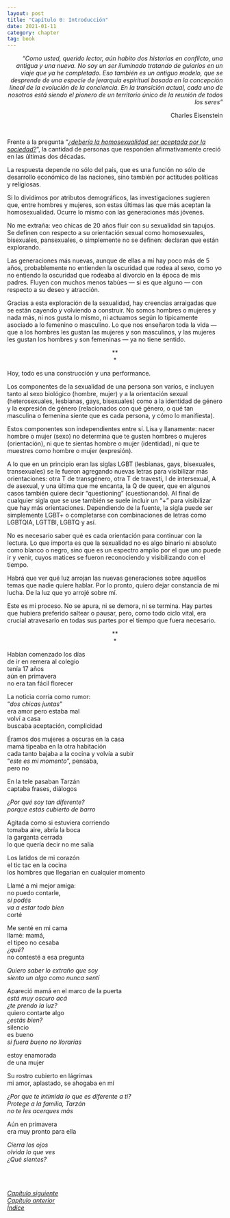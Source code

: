 ```yaml
---
layout: post
title: "Capítulo 0: Introducción"
date: 2021-01-11
category: chapter
tag: book
---
```


<p style="text-align: right">
<em>“Como usted, querido lector, aún habito dos historias en conflicto, una antigua y una nueva. No soy un ser iluminado tratando de guiarlos en un viaje que ya he completado. Eso también es un antiguo modelo, que se desprende de una especie de jerarquía espiritual basada en la concepción lineal de la evolución de la conciencia. En la transición actual, cada uno de nosotros está siendo el pionero de un territorio único de la reunión de todos los seres”</em></p>


<p style="text-align: right">
Charles Eisenstein</p>
<br>

Frente a la pregunta “_[¿debería la homosexualidad ser aceptada por la sociedad?](https://www.pewresearch.org/global/2020/06/25/global-divide-on-homosexuality-persists/)_”, la cantidad de personas que responden afirmativamente creció en las últimas dos décadas.

La respuesta depende no sólo del país, que es una función no sólo de desarrollo económico de las naciones, sino también por actitudes políticas y religiosas.

Si lo dividimos por atributos demográficos, las investigaciones sugieren que, entre hombres y mujeres, son estas últimas las que más aceptan la homosexualidad. Ocurre lo mismo con las generaciones más jóvenes.

No me extraña: veo chicas de 20 años fluir con su sexualidad sin tapujos. Se definen con respecto a su orientación sexual como homosexuales, bisexuales, pansexuales, o simplemente no se definen: declaran que están explorando.

Las generaciones más nuevas, aunque de ellas a mí hay poco más de 5 años, probablemente no entienden la oscuridad que rodea al sexo, como yo no entiendo la oscuridad que rodeaba al divorcio en la época de mis padres. Fluyen con muchos menos tabúes — si es que alguno — con respecto a su deseo y atracción.

Gracias a esta exploración de la sexualidad, hay creencias arraigadas que se están cayendo y volviendo a construir. No somos hombres o mujeres y nada más, ni nos gusta lo mismo, ni actuamos según lo típicamente asociado a lo femenino o masculino.
Lo que nos enseñaron toda la vida — que a los hombres les gustan las mujeres y son masculinos, y las mujeres les gustan los hombres y son femeninas — ya no tiene sentido.

<p style="text-align: center;">
**<br>
*<br>
</p>


Hoy, todo es una construcción y una performance.

Los componentes de la sexualidad de una persona son varios, e incluyen tanto al sexo biológico (hombre, mujer) y a la orientación sexual (heterosexuales, lesbianas, gays, bisexuales) como a la identidad de género y la expresión de género (relacionados con qué género, o qué tan masculina o femenina siente que es cada persona, y cómo lo manifiesta).

Estos componentes son independientes entre sí. Lisa y llanamente: nacer hombre o mujer (sexo) no determina que te gusten hombres o mujeres (orientación), ni que te sientas hombre o mujer (identidad), ni que te muestres como hombre o mujer (expresión).

A lo que en un principio eran las siglas LGBT (lesbianas, gays, bisexuales, transexuales) se le fueron agregando nuevas letras para visibilizar más orientaciones: otra T de transgénero, otra T de travesti, I de intersexual, A de asexual, y una última que me encanta, la Q de queer, que en algunos casos también quiere decir “questioning” (cuestionando). Al final de cualquier sigla que se use también se suele incluir un “+” para visibilizar que hay más orientaciones. Dependiendo de la fuente, la sigla puede ser simplemente LGBT+ o completarse con combinaciones de letras como LGBTQIA, LGTTBI, LGBTQ y así.

No es necesario saber qué es cada orientación para continuar con la lectura. Lo que importa es que la sexualidad no es algo binario ni absoluto como blanco o negro, sino que es un espectro amplio por el que uno puede ir y venir, cuyos matices se fueron reconociendo y visibilizando con el tiempo.

Habrá que ver qué luz arrojan las nuevas generaciones sobre aquellos temas que nadie quiere hablar. Por lo pronto, quiero dejar constancia de mi lucha. De la luz que yo arrojé sobre mí.

Este es mi proceso. No se apura, ni se demora, ni se termina.
Hay partes que hubiera preferido saltear o pausar, pero, como todo ciclo vital, era crucial atravesarlo en todas sus partes por el tiempo que fuera necesario.


<p style="text-align: center;">
**<br>
*<br>
</p>


Habían comenzado los días<br>
de ir en remera al colegio<br>
tenía 17 años<br>
aún en primavera<br>
no era tan fácil florecer<br>

La noticia corría como rumor:<br>
“_dos chicas juntas_”<br>
era amor pero estaba mal<br>
volví a casa<br>
buscaba aceptación, complicidad<br>

Éramos dos mujeres a oscuras en la casa<br>
mamá tipeaba en la otra habitación<br>
cada tanto bajaba a la cocina y volvía a subir<br>
“_este es mi momento_”, pensaba,<br> 
pero no<br>

En la tele pasaban Tarzán<br>
captaba frases, diálogos<br>

_¿Por qué soy tan diferente?_<br>
_porque estás cubierto de barro_<br>

Agitada como si estuviera corriendo<br>
tomaba aire, abría la boca<br>
la garganta cerrada<br>
lo que quería decir no me salía<br>

Los latidos de mi corazón<br>
el tic tac en la cocina<br>
los hombres que llegarían en cualquier momento<br>

Llamé a mi mejor amiga:<br>
no puedo contarle,<br>
_sí podés_<br>
_va a estar todo bien_<br>
corté<br>

Me senté en mi cama<br>
llamé: mamá,<br>
el tipeo no cesaba<br>
_¿qué?_<br>
no contesté a esa  pregunta<br>

_Quiero saber lo extraño que soy_<br>
_siento un algo como nunca sentí_<br>

Apareció mamá en el marco de la puerta<br>
_está muy oscuro acá_<br>
_¿te prendo la luz?_<br>
quiero contarte algo<br>
_¿estás bien?_<br>
silencio<br>
es bueno<br>
_si fuera bueno no llorarías_<br>

estoy enamorada<br>
de una mujer<br>

Su rostro cubierto en lágrimas<br>
mi amor, aplastado, se ahogaba en mí<br>

_¿Por que te intimida lo que es diferente a ti?_<br>
_Protege a la familia, Tarzán_<br>
_no te les acerques más_<br>

Aún en primavera<br>
era muy pronto para ella<br>

_Cierra los ojos_<br>
_olvida lo que ves_<br>
_¿Qué sientes?_


<br>
<br>

_[Capítulo siguiente](https://youngdel.fi/posts/chapter/2020/10/19/capitulo-1/)_<br>
_[Capítulo anterior](https://youngdel.fi/posts/chapter/2020/10/19/prologo/)_<br>
_[Índice](https://youngdel.fi/book.html)_

